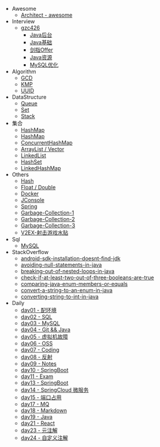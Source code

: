 - Awesome
  - [Architect - awesome](others/architect-awesome.md)
- Interview
  - [gzc426](https://github.com/gzc426/Java-Interview)
    - [Java后台](interview/Java后台)
    - [Java基础](interview/Java基础知识点和答案.md)
    - [剑指Offer](interview/Java剑指offer.md)
    - [Java资源](interview/Java资源.md)
    - [MySQL优化](interview/MySQL优化看这一篇就够了.md)
- Algorithm
  - [GCD](others/gcd.md)
  - [KMP](others/kmp.md)
  - [UUID](others/uuid.md)
- DataStructure
  - [Queue](back/queue.md)
  - [Set](back/set.md)
  - [Stack](back/stack.md)
- 集合
  - [HashMap](collections/HashMap0.md)
  - [HashMap](collections/HashMap1.md)
  - [ConcurrentHashMap](collections/ConcurrentHashMap.md)
  - [ArrayList / Vector](collections/ArrayList.md)
  - [LinkedList](collections/LinkedList.md)
  - [HashSet](collections/HashSet.md)
  - [LinkedHashMap](collections/LinkedHashMap.md)
- Others
  - [Hash](java/hash.md)
  - [Float / Double](others/float_double.md)
  - [Docker](others/docker.md)
  - [JConsole](others/jconsole.md)
  - [Spring](others/spring.md)
  - [Garbage-Collection-1](others/garbage_collection1.md)
  - [Garbage-Collection-2](others/garbage_collection2.md)
  - [Garbage-Collection-3](others/garbage_collection3.md)
  - [V2EX-射击游戏水贴](https://www.v2ex.com/t/599785)
- Sql
  - [MySQL](sql/MySQL.md)
- StackOverflow
  - [android-sdk-installation-doesnt-find-jdk](stackoverflow/android-sdk-installation-doesnt-find-jdk.md)
  - [avoiding-null-statements-in-java](stackoverflow/avoiding-null-statements-in-java.md)
  - [breaking-out-of-nested-loops-in-java](stackoverflow/breaking-out-of-nested-loops-in-java.md)
  - [check-if-at-least-two-out-of-three-booleans-are-true](stackoverflow/check-if-at-least-two-out-of-three-booleans-are-true.md)
  - [comparing-java-enum-members-or-equals](stackoverflow/comparing-java-enum-members-or-equals.md)
  - [convert-a-string-to-an-enum-in-java](stackoverflow/convert-a-string-to-an-enum-in-java.md)
  - [converting-string-to-int-in-java](stackoverflow/converting-string-to-int-in-java.md)
- Daily
  - [day01 - 配环境](daily/day01.md)
  - [day02 - SQL](daily/day02.md)
  - [day03 - MySQL](daily/day03.md)
  - [day04 - Git && Java](daily/day04.md)
  - [day05 - 虚拟机故障](daily/day05.md)
  - [day06 - OSS](daily/day06.md)
  - [day07 - Coding](daily/day07.md)
  - [day08 - 反射](daily/day08.md)
  - [day09 - Notes](daily/day09.md)
  - [day10 - SpringBoot](daily/day10.md)
  - [day11 - Exam](daily/day11.md)
  - [day13 - SpringBoot](daily/day13.md)
  - [day14 - SpringCloud 微服务](daily/day14.md)
  - [day15 - 端口占用](daily/day15.md)
  - [day17 - MQ](daily/day17.md)
  - [day18 - Markdown](daily/day18.md)
  - [day19 - Java](daily/day19.md)
  - [day21 - React](daily/day21.md)
  - [day23 - 元注解](daily/20190902.md)
  - [day24 - 自定义注解](daily/day24.md)